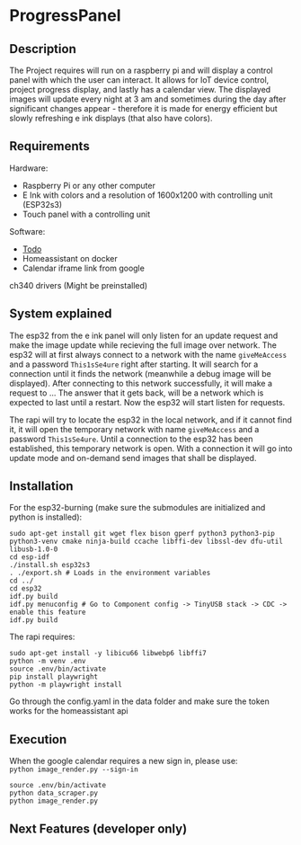 # ProgressPanel
## Description
The Project requires will run on a raspberry pi and will display a control panel with which the user can interact. It allows for IoT device control, project progress display, and lastly has a calendar view. The displayed images will update every night at 3 am and sometimes during the day after significant changes appear - therefore it is made for energy efficient but slowly refreshing e ink displays (that also have colors).

## Requirements
Hardware:
- Raspberry Pi or any other computer
- E Ink with colors and a resolution of 1600x1200 with controlling unit (ESP32s3)
- Touch panel with a controlling unit

Software:
- [Todo](https://github.com/Purpurax/Todo)
- Homeassistant on docker
- Calendar iframe link from google

ch340 drivers (Might be preinstalled)

## System explained
The esp32 from the e ink panel will only listen for an update request and make the image update while recieving the full image over network.
The esp32 will at first always connect to a network with the name `giveMeAccess` and a password `This1sSe4ure` right after starting. It will search for a connection until it finds the network (meanwhile a debug image will be displayed).
After connecting to this network successfully, it will make a request to ...
The answer that it gets back, will be a network which is expected to last until a restart.
Now the esp32 will start listen for requests.

The rapi will try to locate the esp32 in the local network, and if it cannot find it, it will open the temporary network with name `giveMeAccess` and a password `This1sSe4ure`. Until a connection to the esp32 has been established, this temporary network is open.
With a connection it will go into update mode and on-demand send images that shall be displayed.

## Installation
For the esp32-burning (make sure the submodules are initialized and python is installed):
```
sudo apt-get install git wget flex bison gperf python3 python3-pip python3-venv cmake ninja-build ccache libffi-dev libssl-dev dfu-util libusb-1.0-0
cd esp-idf
./install.sh esp32s3
. ./export.sh # Loads in the environment variables
cd ../
cd esp32
idf.py build
idf.py menuconfig # Go to Component config -> TinyUSB stack -> CDC -> enable this feature
idf.py build
```

The rapi requires:
```
sudo apt-get install -y libicu66 libwebp6 libffi7
python -m venv .env
source .env/bin/activate
pip install playwright
python -m playwright install
```
Go through the config.yaml in the data folder and make sure the token works for the homeassistant api

## Execution
When the google calendar requires a new sign in, please use: \
`python image_render.py --sign-in`

```
source .env/bin/activate
python data_scraper.py
python image_render.py
```

## Next Features (developer only)
